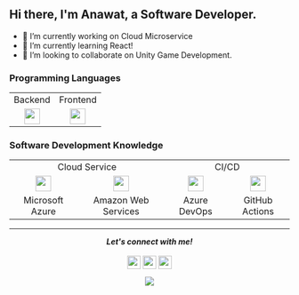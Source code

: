 ## Hi there, I'm Anawat, a Software Developer.

- 🔭 I’m currently working on Cloud Microservice
- 🌱 I’m currently learning React!
- 👯 I’m looking to collaborate on Unity Game Development.

### Programming Languages

<table>
   <tr>
    <td colspan="1" align="center">Backend</td>
    <td colspan="1" align="center">Frontend</td>
  </tr>
  <tr>
    <td align="center" valign="top"><img width="28" src="https://cdn.jsdelivr.net/npm/simple-icons@v3/icons/csharp.svg"></td>
    <td align="center" valign="top"><img width="28" src="https://cdn.jsdelivr.net/npm/simple-icons@v3/icons/react.svg"></td>
  </tr>
 </table>


### Software Development Knowledge

<table>
   <tr>
    <td colspan="2" align="center">Cloud Service</td>
    <td colspan="2" align="center">CI/CD</td>
  </tr>
  <tr>
    <td align="center" valign="top"><img width="28" src="https://cdn.jsdelivr.net/npm/simple-icons@v3/icons/microsoftazure.svg"></td>
    <td align="center" valign="top"><img width="28" src="https://cdn.jsdelivr.net/npm/simple-icons@v3/icons/amazonaws.svg"></td>
    <td align="center" valign="top"><img width="28" src="https://cdn.jsdelivr.net/npm/simple-icons@v3/icons/azuredevops.svg"></td>
    <td align="center" valign="top"><img width="28" src="https://cdn.jsdelivr.net/npm/simple-icons@v3/icons/githubactions.svg"></td>
  </tr>
  <tr>
    <td align="center">Microsoft Azure</td>
    <td align="center">Amazon Web Services</td>
    <td align="center">Azure DevOps</td>
    <td align="center">GitHub Actions</td>
  </tr>
 </table>

------

<p align="center">
  <b><i>Let's connect with me! </i></b><br><br>
  <a href="https://www.linkedin.com/in/anawatse"><img align="center" height="24" width="24" src="https://cdn.jsdelivr.net/npm/simple-icons@v3/icons/linkedin.svg"></a>   
  <a href="https://www.facebook.com/anawatmuangjai"><img align="center" height="24" width="24" src="https://cdn.jsdelivr.net/npm/simple-icons@v3/icons/facebook.svg"></a>   
  <a href="https://www.instagram.com/anawat.mu"><img align="center" height="24" width="24" src="https://cdn.jsdelivr.net/npm/simple-icons@v3/icons/instagram.svg"></a>
</p>

  <p align="center">
    <a href="http://hits.dwyl.com/anawatmuangjai/anawatmuangjai">
      <img align="center" src="http://hits.dwyl.com/anawatmuangjai/anawatmuangjai.svg">
    </a>
  </p>


